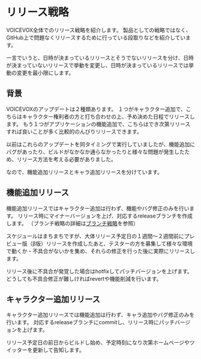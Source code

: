# リリース戦略

VOICEVOX全体でのリリース戦略を紹介します。
製品としての戦略ではなく、GitHub上で問題なくリリースするために行っている段取りなどを紹介しています。

一言でいうと、日時が決まっているリリースとそうでないリリースを分け、日時が決まっていないリリースで挙動を変更し、日時が決まっているリリースでは挙動の変更を最小限にします。

## 背景

VOICEVOXのアップデートは２種類あります。
１つがキャラクター追加で、こちらはキャラクター権利者の方と打ち合わせの上、予め決めた日程でリリースします。
もう１つがアプリケーションの機能追加で、こちらはでき次第リリースすれば良いことが多く比較的のんびりリリースできます。

以前はこれらのアップデートを同タイミングで実行していましたが、機能追加にバグがあったり、ビルドがなかなか通らなかったりと様々な問題が発生したため、リリース方法を考える必要がありました。

なので、機能追加リリースとキャラ追加リリースを分けています。

## 機能追加リリース

機能追加リリースではキャラクター追加は行わず、機能やバグ修正のみを行います。
リリース時にマイナーバージョンを上げ、対応するreleaseブランチを作成します。
（ブランチ戦略の詳細は[ブランチ戦略](./ブランチ戦略.md#releaseブランチ)を参照）

スケジュールはまちまちですが、大体リリース予定日の１週間～２週間前にプレビュー版（β版）リリースを作成したあと、テスターの方を募集して様々な環境で動くか・不具合がないかを集め、それらの修正を行った後に実際にリリースします。

リリース後に不具合が発覚した場合はhotfixしてパッチバージョンを上げます。どうしても不具合修正が難しければrevertや機能削減を行います。

## キャラクター追加リリース

キャラクター追加リリースでは機能追加は行わず、キャラ追加やバグ修正のみを行います。
対応するreleaseブランチにcommitし、リリース時にパッチバージョンを上げます。

リリース予定日の前日からビルドし始め、予定時刻になり次第ホームページやツイッターを更新して告知します。

